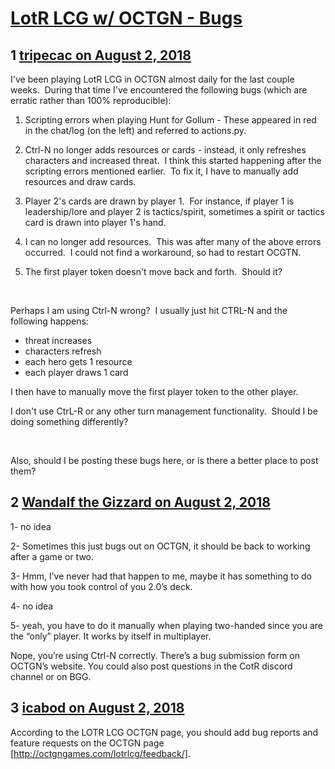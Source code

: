 # [LotR LCG w/ OCTGN - Bugs](https://community.fantasyflightgames.com/topic/280166-lotr-lcg-w-octgn-bugs/)

## 1 [tripecac on August 2, 2018](https://community.fantasyflightgames.com/topic/280166-lotr-lcg-w-octgn-bugs/?do=findComment&comment=3424060)

I've been playing LotR LCG in OCTGN almost daily for the last couple weeks.  During that time I've encountered the following bugs (which are erratic rather than 100% reproducible):

1) Scripting errors when playing Hunt for Gollum - These appeared in red in the chat/log (on the left) and referred to actions.py.

2) Ctrl-N no longer adds resources or cards - instead, it only refreshes characters and increased threat.  I think this started happening after the scripting errors mentioned earlier.  To fix it, I have to manually add resources and draw cards. 

3) Player 2's cards are drawn by player 1.  For instance, if player 1 is leadership/lore and player 2 is tactics/spirit, sometimes a spirit or tactics card is drawn into player 1's hand.

4) I can no longer add resources.  This was after many of the above errors occurred.  I could not find a workaround, so had to restart OCGTN.

5) The first player token doesn't move back and forth.  Should it?

 

Perhaps I am using Ctrl-N wrong?  I usually just hit CTRL-N and the following happens:

- threat increases
- characters refresh
- each hero gets 1 resource
- each player draws 1 card

I then have to manually move the first player token to the other player.

I don't use CtrL-R or any other turn management functionality.  Should I be doing something differently?

 

Also, should I be posting these bugs here, or is there a better place to post them?

## 2 [Wandalf the Gizzard on August 2, 2018](https://community.fantasyflightgames.com/topic/280166-lotr-lcg-w-octgn-bugs/?do=findComment&comment=3424358)

1- no idea

2- Sometimes this just bugs out on OCTGN, it should be back to working after a game or two.

3- Hmm, I’ve never had that happen to me, maybe it has something to do with how you took control of you 2.0’s deck.

4- no idea

5- yeah, you have to do it manually when playing two-handed since you are the “only” player. It works by itself in multiplayer.

Nope, you’re using Ctrl-N correctly. There’s a bug submission form on OCTGN’s website. You could also post questions in the CotR discord channel or on BGG.

## 3 [icabod on August 2, 2018](https://community.fantasyflightgames.com/topic/280166-lotr-lcg-w-octgn-bugs/?do=findComment&comment=3425136)

According to the LOTR LCG OCTGN page, you should add bug reports and feature requests on the OCTGN page [http://octgngames.com/lotrlcg/feedback/].

